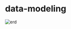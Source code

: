 # data-modeling


![erd](https://github.com/user-attachments/assets/38cd8179-9135-48ce-94f1-eda115621c61)
